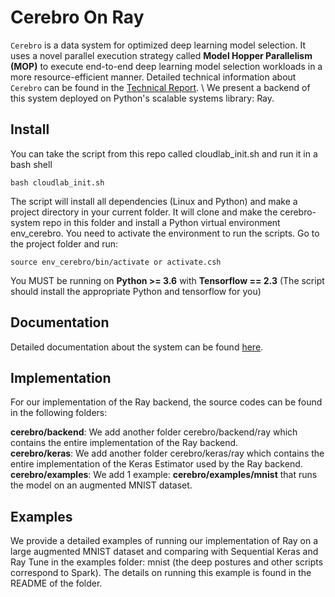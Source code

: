 Cerebro On Ray
==============
 
``Cerebro`` is a data system for optimized deep learning model selection. It uses a novel parallel execution strategy
called **Model Hopper Parallelism (MOP)** to execute end-to-end deep learning model selection workloads in a more 
resource-efficient manner. Detailed technical information about ``Cerebro`` can be found in the 
[Technical Report](https://adalabucsd.github.io/papers/TR_2020_Cerebro.pdf). \\
We present a backend of this system deployed on Python's scalable systems library: Ray.


Install
-------

You can take the script from this repo called cloudlab_init.sh and run it in a bash shell

    bash cloudlab_init.sh

The script will install all dependencies (Linux and Python) and make a project directory in your current folder. It will clone and make the cerebro-system repo in this folder and install a Python virtual environment env_cerebro. You need to activate the environment to run the scripts. Go to the project folder and run:

    source env_cerebro/bin/activate or activate.csh

You MUST be running on **Python >= 3.6** with **Tensorflow == 2.3** (The script should install the appropriate Python and tensorflow for you)


Documentation
-------------

Detailed documentation about the system can be found [here](https://adalabucsd.github.io/cerebro-system/).

Implementation
--------------

For our implementation of the Ray backend, the source codes can be found in the following folders: 

**cerebro/backend**: We add another folder cerebro/backend/ray which contains the entire implementation of the Ray backend. \
**cerebro/keras**: We add another folder cerebro/keras/ray which contains the entire implementation of the Keras Estimator used by the Ray backend. \
**cerebro/examples**: We add 1 example: **cerebro/examples/mnist** that runs the model on an augmented MNIST dataset.

Examples
-------------
We provide a detailed examples of running our implementation of Ray on a large augmented MNIST dataset and comparing with Sequential Keras and Ray Tune in the examples folder: mnist (the deep postures and other scripts correspond to Spark).
The details on running this example is found in the README of the folder.
